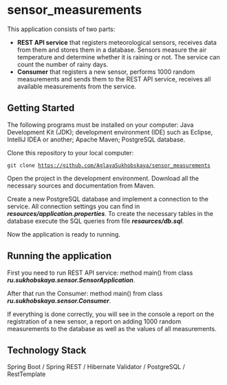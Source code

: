 # sensor_measurements
This application consists of two parts:
+ **REST API service** that registers meteorological sensors, receives data from them and stores them in a database. Sensors measure the air temperature and determine whether it is raining or not. The service can count the number of rainy days.
+ **Сonsumer** that registers a new sensor, performs 1000 random measurements and sends them to the REST API service, receives all available measurements from the service.

## Getting Started
The following programs must be installed on your computer:
 Java Development Kit (JDK);
 development environment (IDE) such as Eclipse, IntelliJ IDEA or another;
 Apache Maven;
 PostgreSQL database.

Clone this repository to your local computer:

<code>git clone https://github.com/AglayaSukhobskaya/sensor_measurements</code>

Open the project in the development environment.
Download all the necessary sources and documentation from Maven.

Create a new PostgreSQL database and implement a connection to the service. All connection settings you can find in ***resources/application.properties***.
To create the necessary tables in the database execute the SQL queries from file ***resaurces/db.sql***.

Now the application is ready to running.

## Running the application
First you need to run REST API service: method main() from class ***ru.sukhobskaya.sensor.SensorApplication***.

After that run the Consumer: method main() from class ***ru.sukhobskaya.sensor.Consumer***.

If everything is done correctly, you will see in the console a report on the registration of a new sensor, a report on adding 1000 random measurements to the database as well as the values of all measurements.

## Technology Stack
Spring Boot / Spring REST / Hibernate Validator / PostgreSQL / RestTemplate



